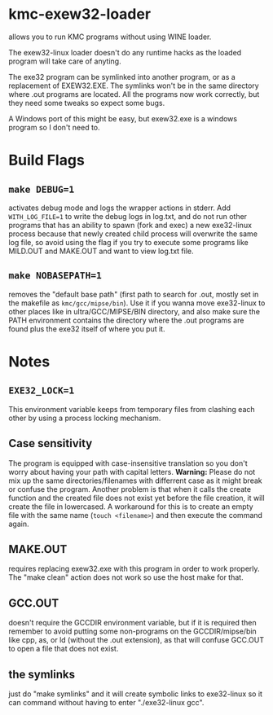 # kmc-exew32-loader

allows you to run KMC programs without using WINE loader.

The exew32-linux loader doesn't do any runtime hacks as the loaded program will take care of anyting.

The exe32 program can be symlinked into another program, or as a replacement of EXEW32.EXE. The symlinks won't be in the same directory where .out programs are located. All the programs now work correctly, but they need some tweaks so expect some bugs.

A Windows port of this might be easy, but exew32.exe is a windows program so I don't need to.

# Build Flags

## `make DEBUG=1`

activates debug mode and logs the wrapper actions in stderr. Add `WITH_LOG_FILE=1` to write the debug logs in log.txt, and do not run other programs that has an ability to spawn (fork and exec) a new exe32-linux process because that newly created child process will overwrite the same log file, so avoid using the flag if you try to execute some programs like MILD.OUT and MAKE.OUT and want to view log.txt file.

## `make NOBASEPATH=1`

removes the "default base path" (first path to search for .out, mostly set in the makefile as `kmc/gcc/mipse/bin`). Use it if you wanna move exe32-linux to other places like in ultra/GCC/MIPSE/BIN directory, and also make sure the PATH environment contains the directory where the .out programs are found plus the exe32 itself of where you put it.

# Notes

## `EXE32_LOCK=1`

This environment variable keeps from temporary files from clashing each other by using a process locking mechanism.

## Case sensitivity

The program is equipped with case-insensitive translation so you don't worry about having your path with capital letters. **Warning:** Please do not mix up the same directories/filenames with differrent case as it might break or confuse the program.
Another problem is that when it calls the create function and the created file does not exist yet before the file creation, it will create the file in lowercased. A workaround for this is to create an empty file with the same name (`touch <filename>`) and then execute the command again.

## MAKE.OUT

requires replacing exew32.exe with this program in order to work properly. The "make clean" action does not work so use the host make for that.

## GCC.OUT

doesn't require the GCCDIR environment variable, but if it is required then remember to avoid putting some non-programs on the GCCDIR/mipse/bin like cpp, as, or ld (without the .out extension), as that will confuse GCC.OUT to open a file that does not exist.

## the symlinks

just do "make symlinks" and it will create symbolic links to exe32-linux so it can command without having to enter "./exe32-linux gcc".
